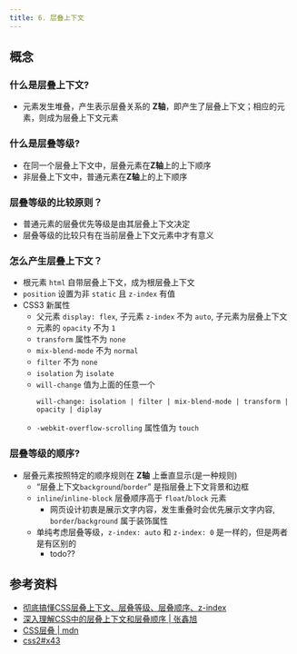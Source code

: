 ```yaml
---
title: 6. 层叠上下文
---
```


## 概念
### 什么是层叠上下文?
- 元素发生堆叠，产生表示层叠关系的 **Z轴**，即产生了层叠上下文；相应的元素，则成为层叠上下文元素

### 什么是层叠等级?
- 在同一个层叠上下文中，层叠元素在**Z轴**上的上下顺序
- 非层叠上下文中，普通元素在**Z轴**上的上下顺序

### 层叠等级的比较原则？
- 普通元素的层叠优先等级是由其层叠上下文决定
- 层叠等级的比较只有在当前层叠上下文元素中才有意义

### 怎么产生层叠上下文？
- 根元素 `html` 自带层叠上下文，成为根层叠上下文
- `position` 设置为非 `static` 且 `z-index` 有值
- CSS3 新属性
    - 父元素 `display: flex`, 子元素 `z-index` 不为 `auto`, 子元素为层叠上下文
    - 元素的 `opacity` 不为 `1`
    - `transform` 属性不为 `none`
    - `mix-blend-mode` 不为 `normal`
    - `filter` 不为 `none`
    - `isolation` 为 `isolate`
    - `will-change` 值为上面的任意一个
        ```
        will-change: isolation | filter | mix-blend-mode | transform | opacity | diplay
        ```
    - `-webkit-overflow-scrolling` 属性值为 `touch`

### 层叠等级的顺序?
- 层叠元素按照特定的顺序规则在 **Z轴** 上垂直显示(是一种规则)
    - “层叠上下文`background`/`border`” 是指层叠上下文背景和边框
    - `inline`/`inline-block` 层叠顺序高于 `float`/`block` 元素
        - 网页设计初衷是展示文字内容，发生重叠时会优先展示文字内容, `border`/`background` 属于装饰属性
    - 单纯考虑层叠等级，`z-index: auto` 和 `z-index: 0` 是一样的，但是两者是有区别的
        - todo??

## 参考资料
- [彻底搞懂CSS层叠上下文、层叠等级、层叠顺序、z-index](https://mp.weixin.qq.com/s/16-Ubn2dNqa0vLNqlO1x3w)
- [深入理解CSS中的层叠上下文和层叠顺序 | 张鑫旭](https://www.zhangxinxu.com/wordpress/2016/01/understand-css-stacking-context-order-z-index/)
- [CSS层叠 | mdn](https://developer.mozilla.org/zh-CN/docs/Web/CSS/Cascade)
- [css2#x43](https://drafts.csswg.org/css2/visuren.html#x43)
